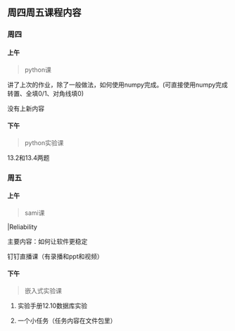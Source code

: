 ## 周四周五课程内容

### 周四

#### 上午

> python课

讲了上次的作业，除了一般做法，如何使用numpy完成。(可直接使用numpy完成转置、全填0/1、对角线填0)

没有上新内容

#### 下午

> python实验课

13.2和13.4两题



### 周五

#### 上午

> sami课

|Reliability

主要内容：如何让软件更稳定

钉钉直播课（有录播和ppt和视频）

#### 下午

> 嵌入式实验课

1. 实验手册12.10数据库实验

2. 一个小任务（任务内容在文件包里）